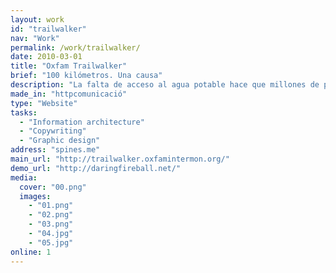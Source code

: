```yaml
---
layout: work
id: "trailwalker"
nav: "Work"
permalink: /work/trailwalker/
date: 2010-03-01
title: "Oxfam Trailwalker"
brief: "100 kilómetros. Una causa"
description: "La falta de acceso al agua potable hace que millones de personas vivan en la pobreza y que miles de mujeres y niñas tengan que caminar cada día muchos kilómetros para ir a buscar agua. Con el Trailwalker conseguimos donativos con los que Oxfam Intermón acercamos esta agua para que más personas puedan tener una vida digna. Camina por ellas y cambia su vida."
made_in: "httpcomunicació"
type: "Website"
tasks:
  - "Information architecture"
  - "Copywriting"
  - "Graphic design"
address: "spines.me"
main_url: "http://trailwalker.oxfamintermon.org/"
demo_url: "http://daringfireball.net/"
media:
  cover: "00.png"
  images:
    - "01.png"
    - "02.png"
    - "03.png"
    - "04.jpg"
    - "05.jpg"
online: 1
---
```


